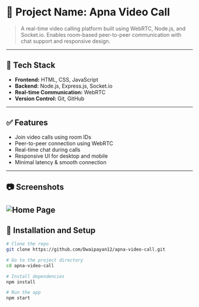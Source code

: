# 📌 Project Name: Apna Video Call

> A real-time video calling platform built using WebRTC, Node.js, and Socket.io. Enables room-based peer-to-peer communication with chat support and responsive design.

---

## 🚀 Tech Stack
- **Frontend:** HTML, CSS, JavaScript
- **Backend:** Node.js, Express.js, Socket.io
- **Real-time Communication:** WebRTC
- **Version Control:** Git, GitHub

---

## ✅ Features
- Join video calls using room IDs
- Peer-to-peer connection using WebRTC
- Real-time chat during calls
- Responsive UI for desktop and mobile
- Minimal latency & smooth connection

---

## 📷 Screenshots
![Home Page]([https://github.com/Dwaipayan12/Apna_Video/blob/main/Screenshot%202025-07-06%20232716.jpg?raw=true])
---

## 📁 Installation and Setup

```bash
# Clone the repo
git clone https://github.com/Dwaipayan12/apna-video-call.git

# Go to the project directory
cd apna-video-call

# Install dependencies
npm install

# Run the app
npm start
